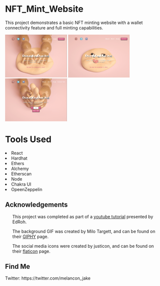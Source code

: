 # NFT_Mint_Website

This project demonstrates a basic NFT minting website with a wallet connectivity feature and full minting capabilities.

<p></p>

<img alt="Molding" width="40%" src="screenshots/Molding.png" />
<img alt="Smiles" width="40%" src="screenshots/Smiles.png" />
<img alt="Smiles" width="40%" src="screenshots/Mint.png" />


<h1>Tools Used</h1>
<li>React</li>
<li>Hardhat</li>
<li>Ethers</li>
<li>Alchemy</li>
<li>Etherscan</li>
<li>Node</li>
<li>Chakra UI</li>
<li>OpeenZeppelin</li>

<h2>Acknowledgements</h2>
<ul>This project was completed as part of a <a href ="https://www.youtube.com/watch?v=ynFNLBP2TPs&t=170s">youtube tutorial</a> presented by EdRoh.</ul>


<ul>The background GIF was created by Milo Targett, and can be found on their <a href="https://giphy.com/milotargett">GIPHY</a> page.</ul>

<ul>The social media icons were created by justicon, and can be found on their <a href="https://www.flaticon.com/packs/social-media-154">flaticon</a> page.</ul>

<h2>Find Me</h2>
Twitter: https://twitter.com/melancon_jake
